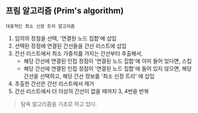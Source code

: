 ## 프림 알고리즘 (Prim's algorithm)
    대표적인 최소 신장 트리 알고리즘
1. 임의의 정점을 선택, '연결된 노드 집합'에 삽입
2. 선택된 정점에 연결된 간선들을 간선 리스트에 삽입
3. 간선 리스트에서 최소 가중치를 가지는 간선부터 추출해서,
    - 해당 간선에 연결된 인접 정점이 '연결된 노드 집합'에 이미 들어 있다면, 스킵
    - 해당 간선에 연결된 인접 정점이 '연결된 노드 집합'에 들어 있지 않으면, 해당 간선을 선택하고, 해당 간선 정보를 '최소 신장 트리'
    에 삽입
4. 추출한 간선은 간선 리스트에서 제거 
5. 간선 리스트에서 더 이상의 간선이 없을 떼까지 3, 4번을 반복
> 탐욕 알고리즘을 기초로 하고 있다.